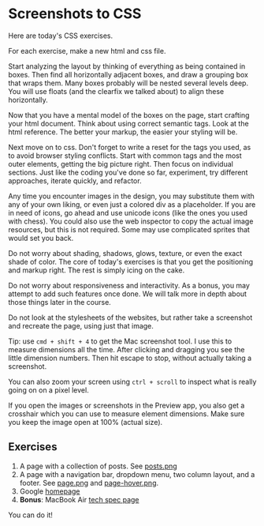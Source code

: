 # Screenshots to CSS

Here are today's CSS exercises.

For each exercise, make a new html and css file.

Start analyzing the layout by thinking of everything as being
contained in boxes. Then find all horizontally adjacent boxes, and
draw a grouping box that wraps them. Many boxes probably will be
nested several levels deep. You will use floats (and the clearfix we
talked about) to align these horizontally.

Now that you have a mental model of the boxes on the page, start
crafting your html document. Think about using correct semantic tags.
Look at the html reference. The better your markup, the easier your
styling will be.

Next move on to css. Don't forget to write a reset for the tags you
used, as to avoid browser styling conflicts. Start with common tags
and the most outer elements, getting the big picture right. Then focus
on individual sections. Just like the coding you've done so far,
experiment, try different approaches, iterate quickly, and refactor.

Any time you encounter images in the design, you may substitute them
with any of your own liking, or even just a colored div as a
placeholder. If you are in need of icons, go ahead and use unicode
icons (like the ones you used with chess). You could also use the web
inspector to copy the actual image resources, but this is not
required. Some may use complicated sprites that would set you back.

Do not worry about shading, shadows, glows, texture, or even the exact
shade of color. The core of today's exercises is that you get the
positioning and markup right. The rest is simply icing on the cake.

Do not worry about responsiveness and interactivity. As a bonus, you
may attempt to add such features once done. We will talk more in depth
about those things later in the course.

Do not look at the stylesheets of the websites, but rather take a
screenshot and recreate the page, using just that image.

Tip: use `cmd + shift + 4` to get the Mac screenshot tool. I use this
to measure dimensions all the time. After clicking and dragging you
see the little dimension numbers. Then hit escape to stop, without
actually taking a screenshot.

You can also zoom your screen using `ctrl + scroll` to inspect what is
really going on on a pixel level.

If you open the images or screenshots in the Preview app, you also get
a crosshair which you can use to measure element dimensions. Make sure
you keep the image open at 100% (actual size).

## Exercises

1. A page with a collection of posts. See [posts.png][posts-png]
2. A page with a navigation bar, dropdown menu, two column layout, and
   a footer. See [page.png][page-png] and
   [page-hover.png][page-hover-png].
3. Google [homepage](http://www.google.com)
4. **Bonus**: MacBook Air [tech spec page](http://www.apple.com/macbook-air/specs.html)

You can do it!

[posts-png]: assets/posts.png?raw=true
[page-png]: assets/page.png?raw=true
[page-hover-png]: assets/page-hover.png?raw=true
